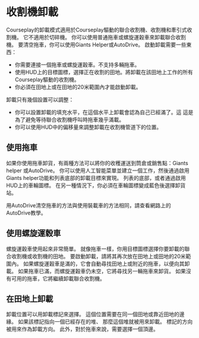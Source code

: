 # 收割機卸載


Courseplay的卸載模式適用於Courseplay驅動的聯合收割機、收割機和牽引式收割機。
它不適用於切碎機。
你可以使用普通拖車或螺旋運穀車來卸載聯合收割機。
要清空拖車，你可以使用Giants Helper或AutoDrive。
啟動卸載需要一些東西：
- 你需要連接一個拖車或螺旋運穀車。不支持多輛拖車。
- 使用HUD上的目標圖標，選擇正在收割的田地。將卸載在該田地上工作的所有Courseplay驅動的收割機。
- 你必須在田地上或在田地的20米範圍內才能啟動卸載。

卸載只有幾個設置可以調整：
- 你可以設置卸載的填充水平，在這個水平上卸載會認為自己已經滿了。這
這是為了避免等待聯合收割機呼叫時拖車幾乎滿載。
- 你可以使用HUD中的偏移量來調整卸載在收割機管道下的位置。
                                                         


## 使用拖車


如果你使用拖車卸貨，有兩種方法可以將你的收穫運送到筒倉或銷售點：Giants helper
或AutoDrive。
你可以使用人工智能菜單並建立一個工作，然後通過啟用Giants helper功能和列表底部的卸載目標來實現。
列表的底部，或者通過啟用HUD上的車輪圖標。
在另一種情況下，你必須在車輪圖標變成藍色後選擇卸貨站。

用AutoDrive清空拖車的方法與使用裝載車的方法相同，請查看網路上的AutoDrive教學。


## 使用螺旋運穀車


螺旋運穀車使用起來非常簡單。
就像拖車一樣，你用目標圖標選擇你要卸載的聯合收割機或收割機的田地。
要啟動卸載，請將其再次放在田地上或田地的20米範圍內。
如果螺旋運穀車是滿的，它會自動尋找田地上或附近的拖車，以便向其卸載。
如果拖車已滿，而螺旋運穀車仍未空，它將尋找另一輛拖車來卸貨。
如果沒有可用的拖車，它將繼續卸載聯合收割機。


## 在田地上卸載


卸載位置可以用卸載標記來選擇。
這個位置需要在同一個田地或靠近田地的邊緣。
如果該標記指向一個已經存在的堆、 
那麼這個堆就被用來卸載。
標記的方向被用來作為卸載方向。
此外，對於拖車來說，需要選擇一個頂邊。


